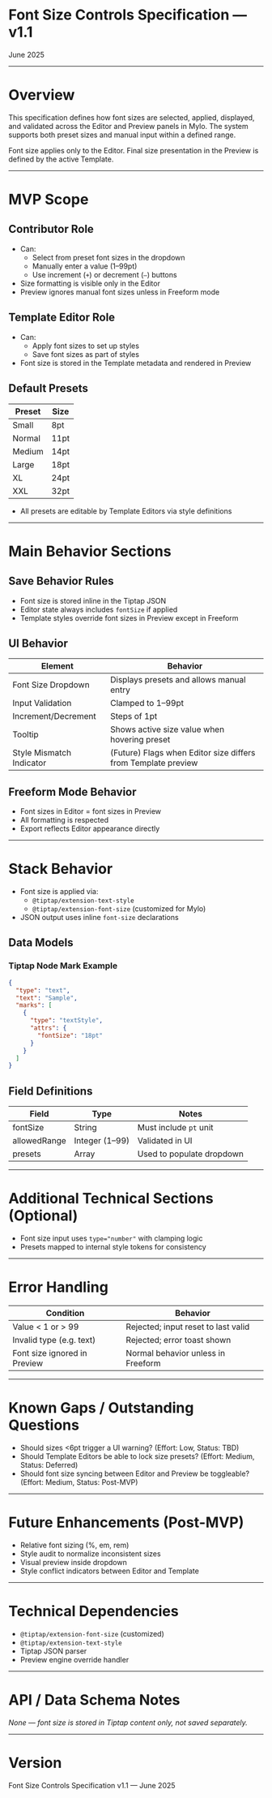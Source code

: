 # Font Size Controls Specification — v1.1

June 2025

---

# Overview

This specification defines how font sizes are selected, applied, displayed, and validated across the Editor and Preview panels in Mylo. The system supports both preset sizes and manual input within a defined range.

Font size applies only to the Editor. Final size presentation in the Preview is defined by the active Template.

---

# MVP Scope

## Contributor Role

- Can:
  - Select from preset font sizes in the dropdown
  - Manually enter a value (1–99pt)
  - Use increment (`+`) or decrement (`–`) buttons
- Size formatting is visible only in the Editor
- Preview ignores manual font sizes unless in Freeform mode

## Template Editor Role

- Can:
  - Apply font sizes to set up styles
  - Save font sizes as part of styles
- Font size is stored in the Template metadata and rendered in Preview

## Default Presets

| Preset | Size |
|--------|------|
| Small | 8pt |
| Normal | 11pt |
| Medium | 14pt |
| Large | 18pt |
| XL | 24pt |
| XXL | 32pt |

- All presets are editable by Template Editors via style definitions

---

# Main Behavior Sections

## Save Behavior Rules

- Font size is stored inline in the Tiptap JSON
- Editor state always includes `fontSize` if applied
- Template styles override font sizes in Preview except in Freeform

## UI Behavior

| Element | Behavior |
|--------|----------|
| Font Size Dropdown | Displays presets and allows manual entry |
| Input Validation | Clamped to 1–99pt |
| Increment/Decrement | Steps of 1pt |
| Tooltip | Shows active size value when hovering preset |
| Style Mismatch Indicator | (Future) Flags when Editor size differs from Template preview |

## Freeform Mode Behavior

- Font sizes in Editor = font sizes in Preview
- All formatting is respected
- Export reflects Editor appearance directly

---

# Stack Behavior

- Font size is applied via:
  - `@tiptap/extension-text-style`
  - `@tiptap/extension-font-size` (customized for Mylo)
- JSON output uses inline `font-size` declarations

## Data Models

### Tiptap Node Mark Example

```json
{
  "type": "text",
  "text": "Sample",
  "marks": [
    {
      "type": "textStyle",
      "attrs": {
        "fontSize": "18pt"
      }
    }
  ]
}
```

## Field Definitions

| Field | Type | Notes |
|-------|------|-------|
| fontSize | String | Must include `pt` unit |
| allowedRange | Integer (1–99) | Validated in UI |
| presets | Array | Used to populate dropdown |

---

# Additional Technical Sections (Optional)

- Font size input uses `type="number"` with clamping logic
- Presets mapped to internal style tokens for consistency

---

# Error Handling

| Condition | Behavior |
|----------|----------|
| Value < 1 or > 99 | Rejected; input reset to last valid |
| Invalid type (e.g. text) | Rejected; error toast shown |
| Font size ignored in Preview | Normal behavior unless in Freeform |

---

# Known Gaps / Outstanding Questions

- Should sizes <6pt trigger a UI warning? (Effort: Low, Status: TBD)
- Should Template Editors be able to lock size presets? (Effort: Medium, Status: Deferred)
- Should font size syncing between Editor and Preview be toggleable? (Effort: Medium, Status: Post-MVP)

---

# Future Enhancements (Post-MVP)

- Relative font sizing (%, em, rem)
- Style audit to normalize inconsistent sizes
- Visual preview inside dropdown
- Style conflict indicators between Editor and Template

---

# Technical Dependencies

- `@tiptap/extension-font-size` (customized)
- `@tiptap/extension-text-style`
- Tiptap JSON parser
- Preview engine override handler

---

# API / Data Schema Notes

*None — font size is stored in Tiptap content only, not saved separately.*

---

# Version

Font Size Controls Specification v1.1 — June 2025
